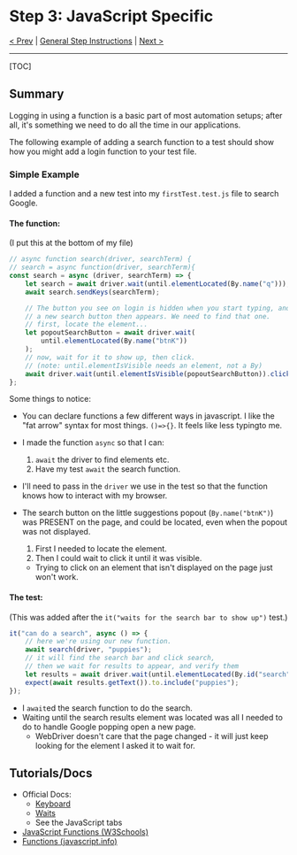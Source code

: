 # Step 3: JavaScript Specific

[< Prev](./js2.md) | [General Step Instructions](../step3.md) | [Next >](./js4.md)

---

[TOC]

## Summary

Logging in using a function is a basic part of most automation setups; after all, it's something we need to do all the time in our applications.

The following example of adding a search function to a test should show how you might add a login function to your test file.

### Simple Example

I added a function and a new test into my `firstTest.test.js` file to search Google.

#### The function:
(I put this at the bottom of my file)

```javascript
// async function search(driver, searchTerm) {
// search = async function(driver, searchTerm){
const search = async (driver, searchTerm) => {
    let search = await driver.wait(until.elementLocated(By.name("q")));
    await search.sendKeys(searchTerm);

    // The button you see on login is hidden when you start typing, and
    // a new search button then appears. We need to find that one.
    // first, locate the element...
    let popoutSearchButton = await driver.wait(
        until.elementLocated(By.name("btnK"))
    );
    // now, wait for it to show up, then click.
    // (note: until.elementIsVisible needs an element, not a By)
    await driver.wait(until.elementIsVisible(popoutSearchButton)).click();
};
```

Some things to notice:

* You can declare functions a few different ways in javascript. I like the "fat arrow" syntax for most things. `()=>{}`. It feels like less typingto me.

* I made the function `async` so that I can:
    1. `await` the driver to find elements etc.
    2. Have my test `await` the search function.

* I'll need to pass in the `driver` we use in the test so that the function knows how to interact with my browser.

* The search button on the little suggestions popout (`By.name("btnK")`) was PRESENT on the page, and could be located, even when the popout was not displayed.
    1. First I needed to locate the element.
    2. Then I could wait to click it until it was visible.
    * Trying to click on an element that isn't displayed on the page just won't work.

#### The test: 
(This was added after the `it("waits for the search bar to show up")` test.)

```javascript
it("can do a search", async () => {
    // here we're using our new function.
    await search(driver, "puppies");
    // it will find the search bar and click search,
    // then we wait for results to appear, and verify them
    let results = await driver.wait(until.elementLocated(By.id("search")));
    expect(await results.getText()).to.include("puppies");
});
```

* I `await`ed the search function to do the search.
* Waiting until the search results element was located was all I needed to do to handle Google popping open a new page.
    * WebDriver doesn't care that the page changed - it will just keep looking for the element I asked it to wait for.

## Tutorials/Docs

- Official Docs:
    - [Keyboard](https://www.selenium.dev/documentation/en/webdriver/keyboard/)
    - [Waits](https://www.selenium.dev/documentation/en/webdriver/waits/)
    - See the JavaScript tabs
- [JavaScript Functions (W3Schools)](https://www.w3schools.com/js/js_functions.asp)
- [Functions (javascript.info)](https://javascript.info/function-basics)
